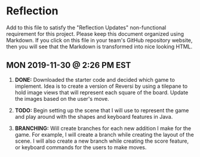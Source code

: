 # Reflection

Add to this file to satisfy the "Reflection Updates" non-functional requirement
for this project. Please keep this document organized using Markdown. If you
click on this file in your team's GitHub repository website, then you will see
that the Markdown is transformed into nice looking HTML.


## MON 2019-11-30 @ 2:26 PM EST

1. **DONE:** Downloaded the starter code and decided which game to implement. Idea is to create
    a version of Reversi by using a tilepane to hold image views that will represent each square
    of the board. Update the images based on the user's move.

2. **TODO:** Begin setting up the scene that I will use to represent the game and play around with
    the shapes and keyboard features in Java.

3. **BRANCHING:** Will create branches for each new addition I make for the game. For example, I will
    create a branch while creating the layout of the scene. I will also create a new branch while creating
    the score feature, or keyboard commands for the users to make moves.

